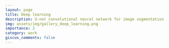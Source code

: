 ```yaml
---
layout: page
title: Deep learning
description: U-net convolutional neural network for image segmentation
img: assets/img/gallery_deep_learning.png
importance: 2
category: work
giscus_comments: false
---
```

